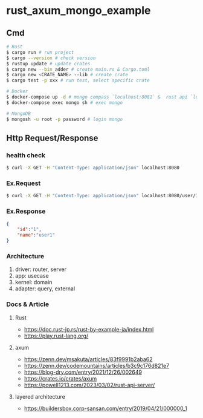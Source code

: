 # rust_axum_mongo_example

## Cmd
```sh
# Rust
$ cargo run # run project
$ cargo --version # check version
$ rustup update # update crates
$ cargo new --bin adder # create main.rs & Cargo.toml
$ cargo new <CRATE_NAME> --lib # create crate
$ cargo test -p xxx # run test, select specific crate

# Docker
$ docker-compose up -d # mongo compass `localhost:8081` &  rust api `localhost:27017`
$ docker-compose exec mongo sh # exec mongo

# MongoDB
$ mongosh -u root -p password # login mongo
```



## Http Request/Response
### health check
```sh
$ curl -X GET -H "Content-Type: application/json" localhost:8080
```
### Ex.Request
```sh
$ curl -X GET -H "Content-Type: application/json" localhost:8080/user/1
```
### Ex.Response
```json
{
    "id":"1",
    "name":"user1"
}
```

### Architecture
1. driver: router, server  
2. app: usecase
3. kernel: domain
4. adapter: query, external

### Docs & Article
1. Rust
    - https://doc.rust-jp.rs/rust-by-example-ja/index.html
    - https://play.rust-lang.org/

2. axum
    - https://zenn.dev/msakuta/articles/83f9991b2aba62
    - https://zenn.dev/codemountains/articles/b3c9c176d821e7
    - https://blog-dry.com/entry/2021/12/26/002649
    - https://crates.io/crates/axum
    - https://powell1213.com/2023/03/02/rust-api-server/

3. layered architecture
    - https://buildersbox.corp-sansan.com/entry/2019/04/21/000000_1
    